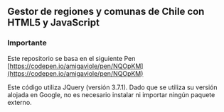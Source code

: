 ## Gestor de regiones y comunas de Chile con HTML5 y JavaScript

### Importante

Este repositorio se basa en el siguiente Pen [https://codepen.io/amigaviole/pen/NQOpKM](https://codepen.io/amigaviole/pen/NQOpKM)

Este código utiliza JQuery (versión 3.7.1). Dado que se utiliza su versión alojada en Google, no es necesario instalar ni importar ningún paquete externo.